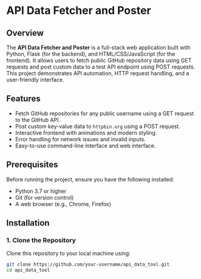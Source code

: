 # API Data Fetcher and Poster

## Overview
The **API Data Fetcher and Poster** is a full-stack web application built with Python, Flask (for the backend), and HTML/CSS/JavaScript (for the frontend). It allows users to fetch public GitHub repository data using GET requests and post custom data to a test API endpoint using POST requests. This project demonstrates API automation, HTTP request handling, and a user-friendly interface.

## Features
- Fetch GitHub repositories for any public username using a GET request to the GitHub API.
- Post custom key-value data to `httpbin.org` using a POST request.
- Interactive frontend with animations and modern styling.
- Error handling for network issues and invalid inputs.
- Easy-to-use command-line interface and web interface.

## Prerequisites
Before running the project, ensure you have the following installed:
- Python 3.7 or higher
- Git (for version control)
- A web browser (e.g., Chrome, Firefox)

## Installation

### 1. Clone the Repository
Clone this repository to your local machine using:
```bash
git clone https://github.com/your-username/api_data_tool.git
cd api_data_tool
